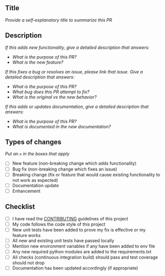 ## Title
*Provide a self-explanatory title to summarize this PR*
## Description
*If this adds new functionality, give a detailed description that answers:*
- *What is the purpose of this PR?*
- *What is the new feature?*

*If this fixes a bug or resolves an issue, please link that issue. Give a detailed description that answers:*
- *What is the purpose of this PR?*
- *What bug does this PR attempt to fix?*
- *What is the original vs the new behavior?*

*If this adds or updates documentation, give a detailed description that answers:*
- *What is the purpose of this PR?*
- *What is documented in the new documentation?*
## Types of changes
*Put an `x` in the boxes that apply*
- [ ] New feature (non-breaking change which adds functionality)
- [ ] Bug fix (non-breaking change which fixes an issue)
- [ ] Breaking change (fix or feature that would cause existing functionality to not work as expected)
- [ ] Documentation update
- [ ] Enhancement
## Checklist
- [ ] I have read the [CONTRIBUTING](https://github.com/gcivil-nyu-org/spring2021-cs-gy-9223-class/blob/main/CONTRIBUTING.md) guidelines of this project
- [ ] My code follows the code style of this project
- [ ] New unit tests have been added to prove my fix is effective or my feature works
- [ ] All new and existing unit tests have passed locally
- [ ] Mention new environment variables if any have been added to env file
- [ ] Any new required python modules are added to the requirements.txt
- [ ] All checks (continuous integration build) should pass and test coverage should not drop
- [ ] Documentation has been updated accordingly (if appropriate)
